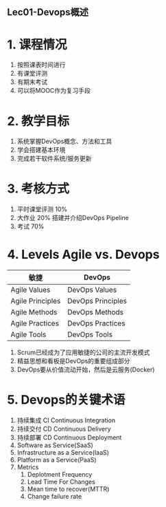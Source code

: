 Lec01-Devops概述
---

# 1. 课程情况
1. 按照课表时间进行
2. 有课堂评测
3. 有期末考试
4. 可以将MOOC作为复习手段

# 2. 教学目标
1. 系统掌握DevOps概念、方法和工具
2. 学会搭建基本环境
3. 完成若干软件系统/服务更新

# 3. 考核方式
1. 平时课堂评测 10%
2. 大作业 20% 搭建并介绍DevOps Pipeline
3. 考试 70%

# 4. Levels Agile vs. Devops
| 敏捷             | DevOps            |
| ---------------- | ----------------- |
| Agile Values     | DevOps Values     |
| Agile Principles | DevOps Principles |
| Agile Methods    | DevOps Methods    |
| Agile Practices  | DevOps Practices  |
| Agile Tools      | DevOps Tools      |

1. Scrum已经成为了应用敏捷的公司的主流开发模式
2. 精益思想和看板是DevOps的重要组成部分
3. DevOps要从价值流动开始，然后是云服务(Docker)

# 5. Devops的关键术语
1. 持续集成 CI Continuous Integration
2. 持续交付 CD Continuous Delivery
3. 持续部署 CD Continuous Deployment
4. Software as Service(SaaS)
5. Infrastructure as a Service(IaaS)
6. Platform as a Service(PaaS)
7. Metrics
   1. Deplotment Frequency
   2. Lead Time For Changes
   3. Mean time to recover(MTTR)
   4. Change failure rate